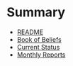 # Summary

* [README](README.md)
* [Book of Beliefs](book-of-beliefs.md)
* [Current Status](Now.md)
* [Monthly Reports](monthly-reports.md)

